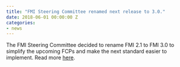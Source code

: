 ```yaml
---
title: "FMI Steering Committee renamed next release to 3.0."
date: 2018-06-01 00:00:00 Z
categories:
- news
---
```


The FMI Steering Committee decided to rename FMI 2.1 to FMI 3.0 to simplify the upcoming FCPs and make the next standard easier to implement.
Read more [here](http://fmi-standard.org/faq/).

